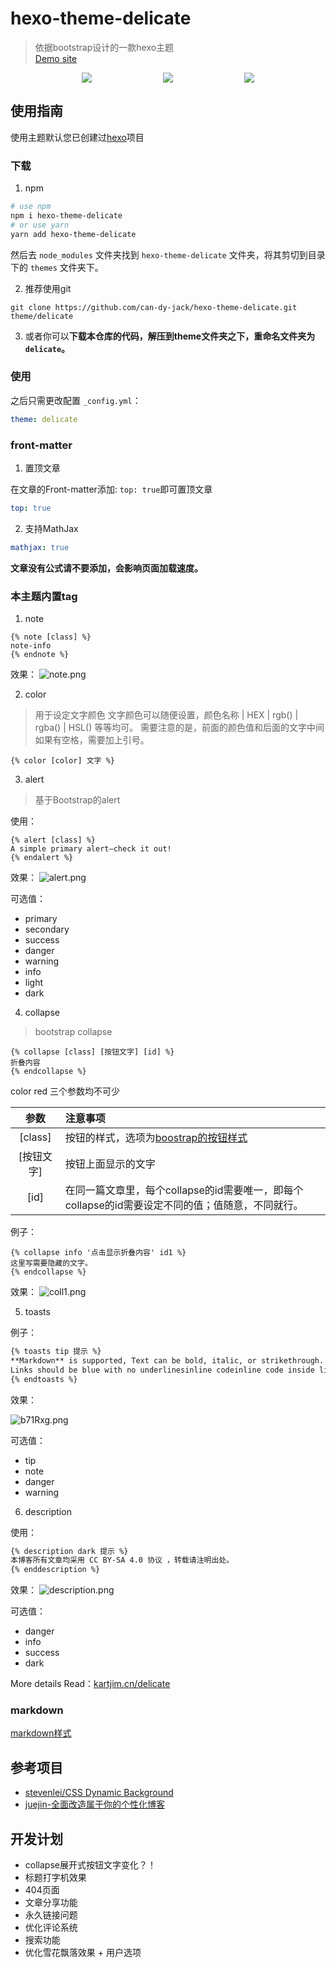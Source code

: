 # hexo-theme-delicate

> 依据bootstrap设计的一款hexo主题  
> [Demo site](https://kartjim.top/delicate)

<div style="display:flex;justify-content: space-evenly;">
<a href="https://nodejs.org"><img src="https://img.shields.io/badge/node-%3E%3D10.9.0-blue"></a>
<a href="https://hexo.io"><img src="https://img.shields.io/badge/hexo-4.3.0-brightgreen"></a>
<a href="https://github.com/can-dy-jack/hexo-theme-delicate/blob/master/LICENSE"><img src="https://img.shields.io/badge/license-MIT-orange"></a>
</div>

## 使用指南

使用主题默认您已创建过[hexo](https://hexo.io)项目

### 下载

1. npm

```bash
# use npm
npm i hexo-theme-delicate
# or use yarn
yarn add hexo-theme-delicate
```

然后去 `node_modules` 文件夹找到 `hexo-theme-delicate` 文件夹，将其剪切到目录下的 `themes` 文件夹下。

2. 推荐使用git

```git
git clone https://github.com/can-dy-jack/hexo-theme-delicate.git theme/delicate
```

3. 或者你可以**下载本仓库的代码，解压到theme文件夹之下，重命名文件夹为`delicate`。**

### 使用

之后只需更改配置 `_config.yml`：

```yml
theme: delicate
```

### front-matter

1. 置顶文章

在文章的Front-matter添加: `top: true`即可置顶文章

```yml
top: true
```

2. 支持MathJax

```yml
mathjax: true
```

**文章没有公式请不要添加，会影响页面加载速度。**

### 本主题内置tag

1. note

```ejs
{% note [class] %}
note-info
{% endnote %}
```

效果：
![note.png](https://s2.loli.net/2022/04/15/LXfJoPzmxYDMcq8.png)

2. color

> 用于设定文字颜色
> 文字颜色可以随便设置，颜色名称 | HEX | rgb() | rgba() | HSL() 等等均可。
> 需要注意的是，前面的颜色值和后面的文字中间如果有空格，需要加上引号。

```ejs
{% color [color] 文字 %}
```

3. alert

> 基于Bootstrap的alert

使用：

```ejs
{% alert [class] %}
A simple primary alert—check it out!
{% endalert %}
```

效果：
![alert.png](https://s2.loli.net/2022/04/15/hyon6jNGHbBrEOv.png)

可选值：

- primary
- secondary
- success
- danger
- warning
- info
- light
- dark

4. collapse

> bootstrap collapse

```ejs
{% collapse [class] [按钮文字] [id] %}
折叠内容
{% endcollapse %}
```

color red 三个参数均不可少

|参数|注意事项|
|:---:|:---|
|[class]|按钮的样式，选项为[boostrap的按钮样式](https://v4.bootcss.com/docs/components/buttons/)|
|[按钮文字]|按钮上面显示的文字|
|[id]|在同一篇文章里，每个collapse的id需要唯一，即每个collapse的id需要设定不同的值；值随意，不同就行。|

例子：

```ejs
{% collapse info '点击显示折叠内容' id1 %}
这里写需要隐藏的文字。
{% endcollapse %}
```

效果：
![coll1.png](https://s2.loli.net/2022/04/15/4Pyn685xhrXHRSt.png)

5. toasts

例子：

```markdown
{% toasts tip 提示 %}
**Markdown** is supported, Text can be bold, italic, or strikethrough. 
Links should be blue with no underlinesinline codeinline code inside link
{% endtoasts %}
```

效果：

![b71Rxg.png](https://s1.ax1x.com/2022/03/12/b71Rxg.png)

可选值：

- tip
- note
- danger
- warning

6. description

使用：

```markdown
{% description dark 提示 %}
本博客所有文章均采用 CC BY-SA 4.0 协议 ，转载请注明出处。
{% enddescription %}
```

效果：
![description.png](https://s2.loli.net/2022/04/15/Wu2bfERP69SIAkL.png)

可选值：

- danger
- info
- success
- dark

More details Read：[kartjim.cn/delicate](https://kartjim.cn/delicate/2021/11/12/code-test)

### markdown

[markdown样式](https://kartjim.cn/delicate/2021/11/14/markdown%E6%B5%8B%E8%AF%95%E6%96%87%E4%BB%B6/)

## 参考项目

- [stevenlei/CSS Dynamic Background](https://codepen.io/stevenlei/pen/ZEJxXGL?editors=1100)
- [juejin-全面改造属于你的个性化博客](https://juejin.cn/post/6997775533840793614#heading-5)

## 开发计划

- collapse展开式按钮文字变化？！
- 标题打字机效果
- 404页面
- 文章分享功能
- 永久链接问题
- 优化评论系统
- 搜索功能
- 优化雪花飘落效果 + 用户选项
